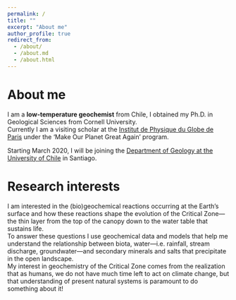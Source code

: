 ```yaml
---
permalink: /
title: ""
excerpt: "About me"
author_profile: true
redirect_from: 
  - /about/
  - /about.md
  - /about.html
---
```

About me
======

I am a **low-temperature geochemist** from Chile, I obtained my Ph.D. in Geological Sciences from Cornell University.<br>
Currently I am a visiting scholar at the <a href="http://ipgp.fr">Institut de Physique du Globe de Paris</a> under the ‘Make Our Planet Great Again’ program.

Starting March 2020, I will be joining the <a href="http://www.geologia.uchile.cl">Department of Geology at the University of Chile</a> in Santiago. 

Research interests
======

I am interested in the (bio)geochemical reactions occurring at the Earth’s surface and how these reactions shape the evolution of the Critical Zone—the thin layer from the top of the canopy down to the water table that sustains life. <br>
To answer these questions I use geochemical data and models that help me understand the relationship between biota, water—i.e. rainfall, stream discharge, groundwater—and secondary minerals and salts that precipitate in the open landscape. <br>
My interest in geochemistry of the Critical Zone comes from the realization that as humans, we do not have much time left to act on climate change, but that understanding of present natural systems is paramount to do something about it!
